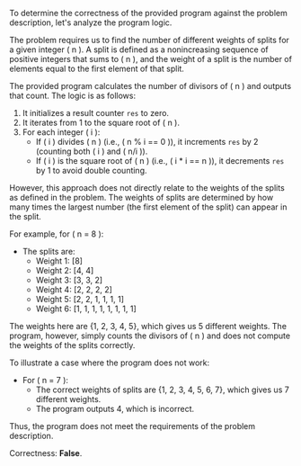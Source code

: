 To determine the correctness of the provided program against the problem description, let's analyze the program logic.

The problem requires us to find the number of different weights of splits for a given integer \( n \). A split is defined as a nonincreasing sequence of positive integers that sums to \( n \), and the weight of a split is the number of elements equal to the first element of that split.

The provided program calculates the number of divisors of \( n \) and outputs that count. The logic is as follows:

1. It initializes a result counter `res` to zero.
2. It iterates from 1 to the square root of \( n \).
3. For each integer \( i \):
   - If \( i \) divides \( n \) (i.e., \( n \% i == 0 \)), it increments `res` by 2 (counting both \( i \) and \( n/i \)).
   - If \( i \) is the square root of \( n \) (i.e., \( i * i == n \)), it decrements `res` by 1 to avoid double counting.

However, this approach does not directly relate to the weights of the splits as defined in the problem. The weights of splits are determined by how many times the largest number (the first element of the split) can appear in the split.

For example, for \( n = 8 \):
- The splits are: 
  - Weight 1: [8]
  - Weight 2: [4, 4]
  - Weight 3: [3, 3, 2]
  - Weight 4: [2, 2, 2, 2]
  - Weight 5: [2, 2, 1, 1, 1, 1]
  - Weight 6: [1, 1, 1, 1, 1, 1, 1, 1]
  
The weights here are {1, 2, 3, 4, 5}, which gives us 5 different weights. The program, however, simply counts the divisors of \( n \) and does not compute the weights of the splits correctly.

To illustrate a case where the program does not work:
- For \( n = 7 \):
  - The correct weights of splits are {1, 2, 3, 4, 5, 6, 7}, which gives us 7 different weights.
  - The program outputs 4, which is incorrect.

Thus, the program does not meet the requirements of the problem description.

Correctness: **False**.